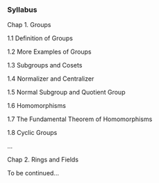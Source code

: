 ### Syllabus

Chap 1. Groups

1.1 Definition of Groups

1.2 More Examples of Groups

1.3 Subgroups and Cosets

1.4 Normalizer and Centralizer

1.5 Normal Subgroup and Quotient Group

1.6 Homomorphisms

1.7 The Fundamental Theorem of Homomorphisms

1.8 Cyclic Groups

...

Chap 2. Rings and Fields

To be continued...